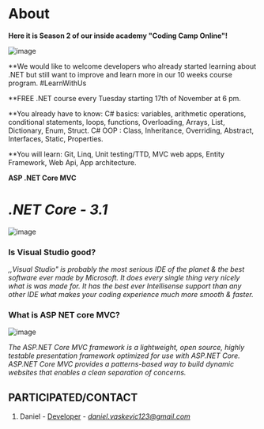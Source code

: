 # About
**Here it is Season 2 of our inside academy "Coding Camp Online"!**

![image](https://lh3.googleusercontent.com/HH_1Uj3FZGYihf7ANQJlMA_J97xWGCN0FJzNEryAwnLGWTMnIBVo6HLPrtzHxCXocMc0=s85)

**We would like to welcome developers who already started learning about .NET but still want to improve and learn more in our 10 weeks course program. #LearnWithUs

**FREE .NET course every Tuesday starting 17th of November at 6 pm.

**You already have to know:
C# basics: variables, arithmetic operations, conditional statements, loops, functions, Overloading, Arrays, List, Dictionary, Enum, Struct.
C# OOP : Class, Inheritance, Overriding, Abstract, Interfaces, Static, Properties.

**You will learn:
Git, Linq, Unit testing/TTD, MVC web apps, Entity Framework, Web Api, App architecture.



**ASP .NET Core MVC**

*.NET Core - 3.1*
======

![image](https://1000logos.net/wp-content/uploads/2020/08/Visual-Studio-Logo.png)

### Is Visual Studio good?



*,,Visual Studio" is probably the most serious IDE of the planet & the best software ever made by Microsoft. It does every single thing very nicely what is was made for. It has the best ever Intellisense support than any other IDE what makes your coding experience much more smooth & faster.*


### What is ASP NET core MVC?

![image](https://anascheriya.com/wp-content/uploads/2016/10/asp-net-core-logo-proposal.png)

*The ASP.NET Core MVC framework is a lightweight, open source, highly testable presentation framework optimized for use with ASP.NET Core. ASP.NET Core MVC provides a patterns-based way to build dynamic websites that enables a clean separation of concerns.*



## PARTICIPATED/CONTACT

1. Daniel - [Developer](https://www.greatsampleresume.com/job-responsibilities/it-developer-responsibilities/) - *daniel.vaskevic123@gmail.com*

